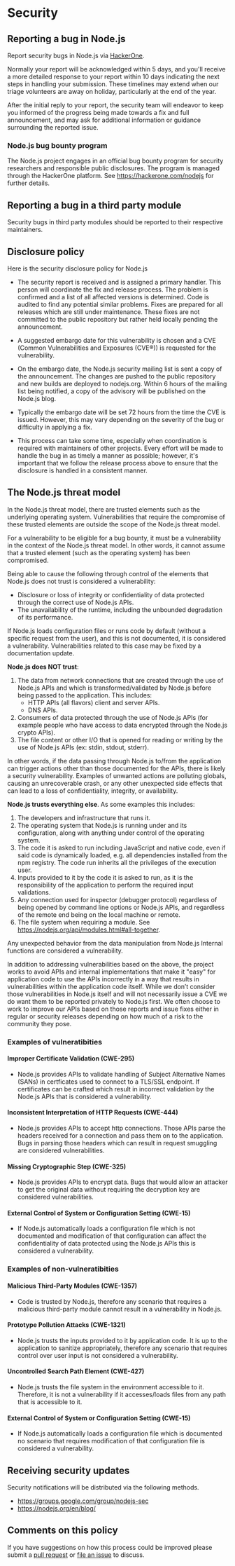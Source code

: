 # Security

## Reporting a bug in Node.js

Report security bugs in Node.js via [HackerOne](https://hackerone.com/nodejs).

Normally your report will be acknowledged within 5 days, and you'll receive
a more detailed response to your report within 10 days indicating the
next steps in handling your submission. These timelines may extend when
our triage volunteers are away on holiday, particularly at the end of the
year.

After the initial reply to your report, the security team will endeavor to keep
you informed of the progress being made towards a fix and full announcement,
and may ask for additional information or guidance surrounding the reported
issue.

### Node.js bug bounty program

The Node.js project engages in an official bug bounty program for security
researchers and responsible public disclosures.  The program is managed through
the HackerOne platform. See <https://hackerone.com/nodejs> for further details.

## Reporting a bug in a third party module

Security bugs in third party modules should be reported to their respective
maintainers.

## Disclosure policy

Here is the security disclosure policy for Node.js

* The security report is received and is assigned a primary handler. This
  person will coordinate the fix and release process. The problem is confirmed
  and a list of all affected versions is determined. Code is audited to find
  any potential similar problems. Fixes are prepared for all releases which are
  still under maintenance. These fixes are not committed to the public
  repository but rather held locally pending the announcement.

* A suggested embargo date for this vulnerability is chosen and a CVE (Common
  Vulnerabilities and Exposures (CVE®)) is requested for the vulnerability.

* On the embargo date, the Node.js security mailing list is sent a copy of the
  announcement. The changes are pushed to the public repository and new builds
  are deployed to nodejs.org. Within 6 hours of the mailing list being
  notified, a copy of the advisory will be published on the Node.js blog.

* Typically the embargo date will be set 72 hours from the time the CVE is
  issued. However, this may vary depending on the severity of the bug or
  difficulty in applying a fix.

* This process can take some time, especially when coordination is required
  with maintainers of other projects. Every effort will be made to handle the
  bug in as timely a manner as possible; however, it's important that we follow
  the release process above to ensure that the disclosure is handled in a
  consistent manner.

## The Node.js threat model

In the Node.js threat model, there are trusted elements such as the
underlying operating system. Vulnerabilities that require the compromise
of these trusted elements are outside the scope of the Node.js threat
model.

For a vulnerability to be eligible for a bug bounty, it must be a
vulnerability in the context of the Node.js threat model. In other
words, it cannot assume that a trusted element (such as the operating
system) has been compromised.

Being able to cause the following through control of the elements that Node.js
does not trust is considered a vulnerability:

* Disclosure or loss of integrity or confidentiality of data protected through
  the correct use of Node.js APIs.
* The unavailability of the runtime, including the unbounded degradation of its
  performance.

If Node.js loads configuration files or runs code by default (without a
specific request from the user), and this is not documented, it is considered a
vulnerability.
Vulnerabilities related to this case may be fixed by a documentation update.

**Node.js does NOT trust**:

1. The data from network connections that are created through the use of Node.js
   APIs and which is transformed/validated by Node.js before being passed to the
   application. This includes:
   * HTTP APIs (all flavors) client and server APIs.
   * DNS APIs.
2. Consumers of data protected through the use of Node.js APIs (for example
   people who have access to data encrypted through the Node.js crypto APIs).
3. The file content or other I/O that is opened for reading or writing by the
   use of Node.js APIs (ex: stdin, stdout, stderr).

In other words, if the data passing through Node.js to/from the application
can trigger actions other than those documented for the APIs, there is likely
a security vulnerability. Examples of unwanted actions are polluting globals,
causing an unrecoverable crash, or any other unexpected side effects that can
lead to a loss of confidentiality, integrity, or availability.

**Node.js trusts everything else**. As some examples this includes:

1. The developers and infrastructure that runs it.
2. The operating system that Node.js is running under and its configuration,
   along with anything under control of the operating system.
3. The code it is asked to run including JavaScript and native code, even if
   said code is dynamically loaded, e.g. all dependencies installed from the
   npm registry.
   The code run inherits all the privileges of the execution user.
4. Inputs provided to it by the code it is asked to run, as it is the
   responsibility of the application to perform the required input validations.
5. Any connection used for inspector (debugger protocol) regardless of being
   opened by command line options or Node.js APIs, and regardless of the remote
   end being on the local machine or remote.
6. The file system when requiring a module.
   See <https://nodejs.org/api/modules.html#all-together>.

Any unexpected behavior from the data manipulation from Node.js Internal
functions are considered a vulnerability.

In addition to addressing vulnerabilities based on the above, the project works
to avoid APIs and internal implementations that make it "easy" for application
code to use the APIs incorrectly in a way that results in vulnerabilities within
the application code itself. While we don’t consider those vulnerabilities in
Node.js itself and will not necessarily issue a CVE we do want them to be
reported privately to Node.js first.
We often choose to work to improve our APIs based on those reports and issue
fixes either in regular or security releases depending on how much of a risk to
the community they pose.

### Examples of vulneratibities

#### Improper Certificate Validation (CWE-295)

* Node.js provides APIs to validate handling of Subject Alternative Names (SANs)
  in certficates used to connect to a TLS/SSL endpoint. If certificates can be
  crafted which result in incorrect validation by the Node.js APIs that is
  considered a vulnerability.

#### Inconsistent Interpretation of HTTP Requests (CWE-444)

* Node.js provides APIs to accept http connections. Those APIs parse the
  headers received for a connection and pass them on to the application.
  Bugs in parsing those headers which can result in request smuggling are
  considered vulnerabilities.

#### Missing Cryptographic Step (CWE-325)

* Node.js provides APIs to encrypt data. Bugs that would allow an attacker
  to get the original data without requiring the decryption key are
  considered vulnerabilities.

#### External Control of System or Configuration Setting (CWE-15)

* If Node.js automatically loads a configuration file which is not documented
  and modification of that configuration can affect the confidentiality of
  data protected using the Node.js APIs this is considered a vulnerability.

### Examples of non-vulneratibities

#### Malicious Third-Party Modules (CWE-1357)

* Code is trusted by Node.js, therefore any scenario that requires a malicious
  third-party module cannot result in a vulnerability in Node.js.

#### Prototype Pollution Attacks (CWE-1321)

* Node.js trusts the inputs provided to it by application code.
  It is up to the application to sanitize appropriately, therefore any scenario
  that requires control over user input is not considered a vulnerability.

#### Uncontrolled Search Path Element (CWE-427)

* Node.js trusts the file system in the environment accessible to it.
  Therefore, it is not a vulnerability if it accesses/loads files from any path
  that is accessible to it.

#### External Control of System or Configuration Setting (CWE-15)

* If Node.js automatically loads a configuration file which is documented
  no scenario that requires modification of that configuration file is
  considered a vulnerability.

## Receiving security updates

Security notifications will be distributed via the following methods.

* <https://groups.google.com/group/nodejs-sec>
* <https://nodejs.org/en/blog/>

## Comments on this policy

If you have suggestions on how this process could be improved please submit a
[pull request](https://github.com/nodejs/nodejs.org) or
[file an issue](https://github.com/nodejs/security-wg/issues/new) to discuss.
